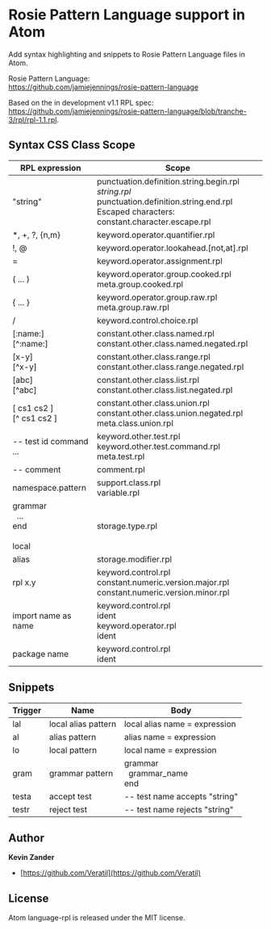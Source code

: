 Rosie Pattern Language support in Atom
======

Add syntax highlighting and snippets to Rosie Pattern Language files in Atom.

Rosie Pattern Language:  
https://github.com/jamiejennings/rosie-pattern-language

Based on the in development v1.1 RPL spec:  
https://github.com/jamiejennings/rosie-pattern-language/blob/tranche-3/rpl/rpl-1.1.rpl.

Syntax CSS Class Scope
------

| RPL expression  | Scope      |
|-----------------|------------|
| "string"        | punctuation.definition.string.begin.rpl<br> _string.rpl_<br> punctuation.definition.string.end.rpl<br> Escaped characters: constant.character.escape.rpl |
| *, +, ?, {n,m}  | keyword.operator.quantifier.rpl |
| !, @            | keyword.operator.lookahead.[not,at].rpl |
| =               | keyword.operator.assignment.rpl |
| ( ... )         | keyword.operator.group.cooked.rpl<br> meta.group.cooked.rpl |
| { ... }         | keyword.operator.group.raw.rpl<br> meta.group.raw.rpl |
| /               | keyword.control.choice.rpl |
| [:name:]<br>[^:name:] | constant.other.class.named.rpl<br> constant.other.class.named.negated.rpl |
| [x-y]<br>[^x-y] | constant.other.class.range.rpl<br> constant.other.class.range.negated.rpl |
| [abc]<br>[^abc] | constant.other.class.list.rpl<br> constant.other.class.list.negated.rpl |
| [ cs1 cs2 ]<br>[^ cs1 cs2 ] | constant.other.class.union.rpl<br> constant.other.class.union.negated.rpl<br> meta.class.union.rpl |
| -- test id command ... | keyword.other.test.rpl<br>keyword.other.test.command.rpl<br> meta.test.rpl |
| -- comment | comment.rpl |
| namespace.pattern | support.class.rpl<br> variable.rpl |
| grammar<br>&nbsp;&nbsp;...<br>end<br><br>local | storage.type.rpl |
| alias | storage.modifier.rpl |
| rpl x.y | keyword.control.rpl<br> constant.numeric.version.major.rpl<br> constant.numeric.version.minor.rpl |
| import name as name | keyword.control.rpl<br> ident<br> keyword.operator.rpl<br> ident |
| package name | keyword.control.rpl<br> ident |

Snippets
-----

| Trigger | Name                | Body |
|---------|---------------------|------|
| lal     | local alias pattern | local alias name = expression |
| al      | alias pattern       | alias name = expression |
| lo      | local pattern       | local name = expression |
| gram    | grammar pattern     | grammar<br>&nbsp;&nbsp;grammar_name<br>end |
| testa   | accept test         | -- test name accepts "string" |
| testr   | reject test         | -- test name rejects "string" |

Author
------
__Kevin Zander__
* [https://github.com/Veratil](https://github.com/Veratil)


License
------
Atom language-rpl is released under the MIT license.
